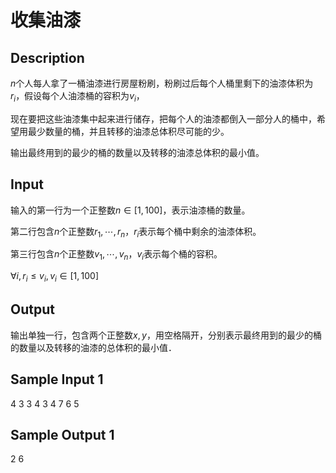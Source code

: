 # 收集油漆
## Description
$n$个人每人拿了一桶油漆进行房屋粉刷，粉刷过后每个人桶里剩下的油漆体积为$r_i$，假设每个人油漆桶的容积为$v_i$，

现在要把这些油漆集中起来进行储存，把每个人的油漆都倒入一部分人的桶中，希望用最少数量的桶，并且转移的油漆总体积尽可能的少。

输出最终用到的最少的桶的数量以及转移的油漆总体积的最小值。

## Input
输入的第一行为一个正整数$n \in [1,100]$，表示油漆桶的数量。

第二行包含$n$个正整数$r_1,\cdots,r_n$，$r_i$表示每个桶中剩余的油漆体积。

第三行包含$n$个正整数$v_1,\cdots,v_n$，$v_i$表示每个桶的容积。

$\forall i,r_i\le v_i,v_i\in [1,100]$

## Output
输出单独一行，包含两个正整数$x, y$，用空格隔开，分别表示最终用到的最少的桶的数量以及转移的油漆的总体积的最小值．

## Sample Input 1
4
3 3 4 3
4 7 6 5
## Sample Output 1
2 6
